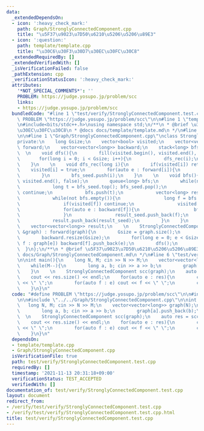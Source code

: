 ```yaml
---
data:
  _extendedDependsOn:
  - icon: ':heavy_check_mark:'
    path: Graph/StronglyConnectedComponent.cpp
    title: "\u5F37\u9023\u7D50\u6210\u5206\u5206\u89E3"
  - icon: ':question:'
    path: template/template.cpp
    title: "\u30C6\u30F3\u30D7\u30EC\u30FC\u30C8"
  _extendedRequiredBy: []
  _extendedVerifiedWith: []
  _isVerificationFailed: false
  _pathExtension: cpp
  _verificationStatusIcon: ':heavy_check_mark:'
  attributes:
    '*NOT_SPECIAL_COMMENTS*': ''
    PROBLEM: https://judge.yosupo.jp/problem/scc
    links:
    - https://judge.yosupo.jp/problem/scc
  bundledCode: "#line 1 \"test/verify/StronglyConnectedComponent.test.cpp\"\n#define\
    \ PROBLEM \"https://judge.yosupo.jp/problem/scc\"\n\n#line 1 \"template/template.cpp\"\
    \n#include<bits/stdc++.h>\nusing namespace std;\n/**\n * @brief \u30C6\u30F3\u30D7\
    \u30EC\u30FC\u30C8\n * @docs docs/template/template.md\n */\n#line 4 \"test/verify/StronglyConnectedComponent.test.cpp\"\
    \n\n#line 1 \"Graph/StronglyConnectedComponent.cpp\"\nclass StronglyConnectedComponent{\n\
    private:\n    long Gsize;\n    vector<bool> visited;\n    vector<vector<long>>\
    \ forward;\n    vector<vector<long>> backward;\n    stack<long> bfs_seed;\n  \
    \  \n    void dfs(){\n        fill(visited.begin(), visited.end(), false);\n \
    \       for(long i = 0; i < Gsize; i++){\n            dfs_rec(i);\n        }\n\
    \    }\n    \n    void dfs_rec(long i){\n        if(visited[i]) return;\n    \
    \    visited[i] = true;\n        for(auto e : forward[i]){\n            dfs_rec(e);\n\
    \        }\n        bfs_seed.push(i);\n    }\n    \n    void bfs(){\n        fill(visited.begin(),\
    \ visited.end(), false);\n        queue<long> bfs;\n        while(not bfs_seed.empty()){\n\
    \            long t = bfs_seed.top(); bfs_seed.pop();\n            if(visited[t])\
    \ continue;\n            bfs.push(t);\n            vector<long> result_seed;\n\
    \            while(not bfs.empty()){\n                long f = bfs.front(); bfs.pop();\n\
    \                if(visited[f]) continue;\n                visited[f] = true;\n\
    \                for(auto e : backward[f]){\n                    bfs.push(e);\n\
    \                }\n                result_seed.push_back(f);\n            }\n\
    \            result.push_back(result_seed);\n        }\n    }\n    \npublic:\n\
    \    vector<vector<long>> result;\n    \n    StronglyConnectedComponent(vector<vector<long>>\
    \ &graph) : forward(graph){\n        Gsize = graph.size();\n        visited.resize(Gsize);\n\
    \        backward.resize(Gsize);\n        for(long e = 0; e < Gsize; e++) for(auto\
    \ f : graph[e]) backward[f].push_back(e);\n        dfs();\n        bfs();\n  \
    \  }\n};\n/**\n * @brief \u5F37\u9023\u7D50\u6210\u5206\u5206\u89E3\n * @docs\
    \ docs/Graph/StronglyConnectedComponent.md\n */\n#line 6 \"test/verify/StronglyConnectedComponent.test.cpp\"\
    \n\nint main(){\n    long N, M; cin >> N >> M;\n    vector<vector<long>> graph(N);\n\
    \    while(M--){\n        long a, b; cin >> a >> b;\n        graph[a].push_back(b);\n\
    \    }\n    \n    StronglyConnectedComponent scc(graph);\n    auto res = scc.result;\n\
    \    cout << res.size() << endl;\n    for(auto e : res){\n        cout << e.size()\
    \ << \" \";\n        for(auto f : e) cout << f << \" \";\n        cout << endl;\n\
    \    }\n}\n"
  code: "#define PROBLEM \"https://judge.yosupo.jp/problem/scc\"\n\n#include \"../../template/template.cpp\"\
    \n\n#include \"../../Graph/StronglyConnectedComponent.cpp\"\n\nint main(){\n \
    \   long N, M; cin >> N >> M;\n    vector<vector<long>> graph(N);\n    while(M--){\n\
    \        long a, b; cin >> a >> b;\n        graph[a].push_back(b);\n    }\n  \
    \  \n    StronglyConnectedComponent scc(graph);\n    auto res = scc.result;\n\
    \    cout << res.size() << endl;\n    for(auto e : res){\n        cout << e.size()\
    \ << \" \";\n        for(auto f : e) cout << f << \" \";\n        cout << endl;\n\
    \    }\n}\n"
  dependsOn:
  - template/template.cpp
  - Graph/StronglyConnectedComponent.cpp
  isVerificationFile: true
  path: test/verify/StronglyConnectedComponent.test.cpp
  requiredBy: []
  timestamp: '2021-11-13 20:31:18+09:00'
  verificationStatus: TEST_ACCEPTED
  verifiedWith: []
documentation_of: test/verify/StronglyConnectedComponent.test.cpp
layout: document
redirect_from:
- /verify/test/verify/StronglyConnectedComponent.test.cpp
- /verify/test/verify/StronglyConnectedComponent.test.cpp.html
title: test/verify/StronglyConnectedComponent.test.cpp
---
```

